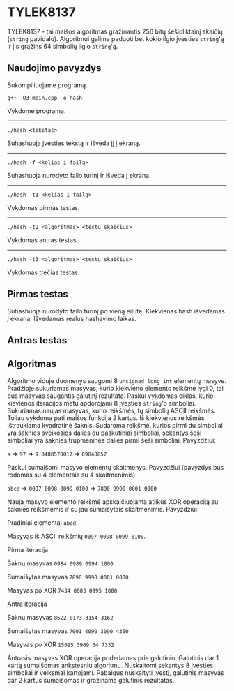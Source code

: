 # TYLEK8137

TYLEK8137 - tai maišos algoritmas gražinantis 256 bitų šešioliktainį skaičių (`string` pavidalu). Algoritmui galima paduoti bet kokio ilgio įvesties `string`'ą ir jis grąžins 64 simbolių ilgio `string`'ą. 

## Naudojimo pavyzdys

Sukompiliuojame programą.

`g++ -O3 main.cpp -o hash`

Vykdome programą.

***

`./hash <tekstas>`

Suhashuoja įvesties tekstą ir išveda jį į ekraną.

***

`./hash -f <kelias į failą>`

Suhashuoja nurodyto failo turinį ir išveda į ekraną.

***

`./hash -t1 <kelias į failą>`

Vykdomas pirmas testas.

***

`./hash -t2 <algoritmas> <testų skaičius>`

Vykdomas antras testas.

***

`./hash -t3 <algoritmas> <testų skaičius>`

Vykdomas trečias testas.

## Pirmas testas

Suhashuoja nurodyto failo turinį po vieną eilutę. Kiekvienas hash išvedamas į ekraną. Išvedamas realus hashavimo laikas.

## Antras testas


## Algoritmas

Algoritmo viduje duomenys saugomi 8 `unsigned long int` elementų masyve. Pradžioje sukuriamas masyvas, kurio kiekvieno elemento reikšmė lygi 0, tai bus masyvas saugantis galutinį rezultatą. Paskui vykdomas ciklas, kurio kievienos iteracijos metu apdorojami 8 įvesties `string`'o simboliai. Sukuriamas naujas masyvas, kurio reikšmės, tų simbolių ASCII reikšmės. Toliau vykdoma pati maišos funkcija 2 kartus. Iš kiekvienos reikšmės ištraukiama kvadratinė šaknis. Sudaroma reikšmė, kurios pirmi du simboliai yra šaknies sveikosios dalies du paskutiniai simboliai, sekantys šeši simboliai yra šaknies trupmeninės dalies pirmi šeši simboliai. Pavyzdžiui:

`a` => `97` => `9.8488578017` => `09848857`

Paskui sumaišomi masyvo elementų skaitmenys. Pavyzdžiui (pavyzdys bus rodomas su 4 elementais su 4 skaitmenimis):

`abcd` => `0097 0098 0099 0100` => `7890 9990 0001 0000`

Nauja masyvo elemento reikšmė apskaičiuojama atlikus XOR operaciją su šaknies reikšmėmis ir su jau sumaišytais skaitmenimis. Pavyzdžiui:

Pradiniai elementai `abcd`.

Masyvas iš ASCII reikšmių `0097 0098 0099 0100`.

Pirma iteracija.

Šaknų masyvas `0984 0989 0994 1000`

Sumaišytas masyvas `7890 9990 0001 0000`

Masyvas po XOR `7434 0003 0995 1000`

Antra iteracija

Šaknų masyvas `8622 0173 3154 3162`

Sumaišytas masyvas `7001 4090 3090 4350`

Masyvas po XOR `15095 3969 64 7332`


Antrasis masyvas XOR operacija pridedamas prie galutinio. Galutinis dar 1 kartą sumaišomas ankstesniu algoritmu. Nuskaitomi sekantys 8 įvesties simboliai ir veiksmai kartojami. Pabaigus nuskaityti įvestį, galutinis masyvas dar 2 kartus sumaišomas ir gražinama galutinis rezultatas.
